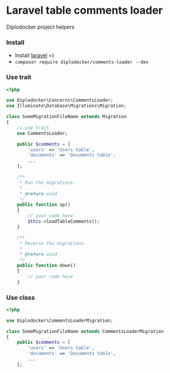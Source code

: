 # Laravel table comments loader
Diplodocker project helpers

### Install
* Install [laravel](https://laravel.com/docs/master/installation) =)
* `composer require diplodocker/comments-loader --dev`

### Use trait
```php
<?php

use Diplodocker\Concerns\CommentsLoader;
use Illuminate\Database\Migrations\Migration;

class SomeMigrationFileName extends Migration
{
    // use trait
    use CommentsLoader;

    public $comments = [
        'users' => 'Users table',
        'documents' => 'Documents table',
        ...
    ];

    /**
     * Run the migrations.
     *
     * @return void
     */
    public function up()
    {
        // your code here
        $this->loadTableComments();
    }

    /**
     * Reverse the migrations.
     *
     * @return void
     */
    public function down()
    {
        // your code here
    }

```
### Use class
```php
<?php

use Diplodocker\CommentsLoaderMigration;

class SomeMigrationFileName extends CommentsLoaderMigration
{
    public $comments = [
        'users' => 'Users table',
        'documents' => 'Documents table',
        ...
    ];

```
